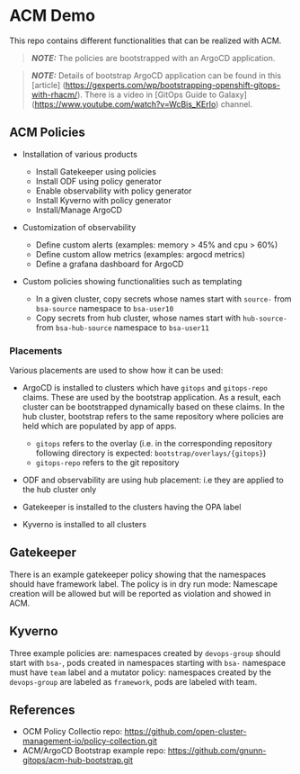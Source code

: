 # ACM Demo

This repo contains different functionalities that can be realized with ACM.

> **_NOTE:_**  The policies are bootstrapped with an ArgoCD application. 

> **_NOTE:_**  Details of bootstrap ArgoCD application can be found in this [article] (https://gexperts.com/wp/bootstrapping-openshift-gitops-with-rhacm/). There is a video in [GitOps Guide to Galaxy] (https://www.youtube.com/watch?v=WcBis_KErIo) channel.

## ACM Policies

- Installation of various products
    - Install Gatekeeper using policies
    - Install ODF using policy generator
    - Enable observability with policy generator
    - Install Kyverno with policy generator
    - Install/Manage ArgoCD

- Customization of observability
    - Define custom alerts (examples: memory > 45% and cpu > 60%)
    - Define custom allow metrics (examples: argocd metrics)
    - Define a grafana dashboard for ArgoCD

- Custom policies showing functionalities such as templating
    - In a given cluster, copy secrets whose names start with `source-` from `bsa-source` namespace to `bsa-user10` 
    - Copy secrets from hub cluster, whose names start with `hub-source-` from `bsa-hub-source` namespace to `bsa-user11` 

### Placements

Various placements are used to show how it can be used:

- ArgoCD is installed to clusters which have `gitops` and `gitops-repo` claims. These are used by the bootstrap application. As a result, each cluster can be bootstrapped dynamically based on these claims. In the hub cluster, bootstrap refers to the same repository where policies are held which are populated by app of apps.
    - `gitops` refers to the overlay (i.e. in the corresponding repository following directory is expected: `bootstrap/overlays/{gitops}`)
    - `gitops-repo` refers to the git repository

- ODF and observability are using hub placement: i.e they are applied to the hub cluster only
- Gatekeeper is installed to the clusters having the OPA label
- Kyverno is installed to all clusters

## Gatekeeper

There is an example gatekeeper policy showing that the namespaces should have framework label. The policy is in dry run mode: Namescape creation will be allowed but will be reported as violation and showed in ACM.

## Kyverno

Three example policies are: namespaces created by `devops-group` should start with `bsa-`, pods created in namespaces starting with `bsa-` namespace must have `team` label and a mutator policy: namespaces created by the `devops-group` are labeled as `framework`, pods are labeled with team.

## References

- OCM Policy Collectio repo: https://github.com/open-cluster-management-io/policy-collection.git
- ACM/ArgoCD Bootstrap example repo: https://github.com/gnunn-gitops/acm-hub-bootstrap.git

